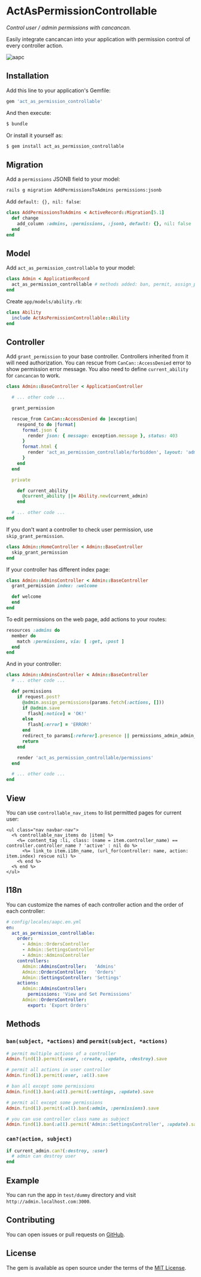 # ActAsPermissionControllable

*Control user / admin permissions with cancancan.*

Easily integrate cancancan into your application with permission control of every controller action.

![aapc](https://user-images.githubusercontent.com/1284703/29483144-bd8abd5a-84d2-11e7-99de-3741b727621c.png)

## Installation
Add this line to your application's Gemfile:

```ruby
gem 'act_as_permission_controllable'
```

And then execute:

```bash
$ bundle
```

Or install it yourself as:

```bash
$ gem install act_as_permission_controllable
```

## Migration
Add a `permissions` JSONB field to your model:

```bash
rails g migration AddPermissionsToAdmins permissions:jsonb
```

Add `default: {}, nil: false`:

```ruby
class AddPermissionsToAdmins < ActiveRecord::Migration[5.1]
  def change
    add_column :admins, :permissions, :jsonb, default: {}, nil: false
  end
end
```

## Model
Add `act_as_permission_controllable` to your model:

```ruby
class Admin < ApplicationRecord
  act_as_permission_controllable # methods added: ban, permit, assign_permissions, can?
end
```

Create `app/models/ability.rb`:
```ruby
class Ability
  include ActAsPermissionControllable::Ability
end
```

## Controller
Add `grant_permission` to your base controller.
Controllers inherited from it will need authorization.
You can rescue from `CanCan::AccessDenied` error to show permission error message.
You also need to define `current_ability` for `cancancan` to work.
```ruby
class Admin::BaseController < ApplicationController

  # ... other code ...

  grant_permission

  rescue_from CanCan::AccessDenied do |exception|
    respond_to do |format|
      format.json {
        render json: { message: exception.message }, status: 403
      }
      format.html {
        render 'act_as_permission_controllable/forbidden', layout: 'admin', status: 403, locals: { exception: exception }
      }
    end
  end

  private

    def current_ability
      @current_ability ||= Ability.new(current_admin)
    end

  # ... other code ...
end
```

If you don't want a controller to check user permission, use `skip_grant_permission`.
```ruby
class Admin::HomeController < Admin::BaseController
  skip_grant_permission
end
```

If your controller has different index page:
```ruby
class Admin::AdminsController < Admin::BaseController
  grant_permission index: :welcome

  def welcome
  end
end
```

To edit permissions on the web page, add actions to your routes:
```ruby
resources :admins do
  member do
    match :permissions, via: [ :get, :post ]
  end
end
```

And in your controller:
```ruby
class Admin::AdminsController < Admin::BaseController
  # ... other code ...

  def permissions
    if request.post?
      @admin.assign_permissions(params.fetch(:actions, []))
      if @admin.save
        flash[:notice] = 'OK!'
      else
        flash[:error] = 'ERROR!'
      end
      redirect_to params[:referer].presence || permissions_admin_admin_path(@admin)
      return
    end

    render 'act_as_permission_controllable/permissions'
  end

  # ... other code ...
end
```

## View
You can use `controllable_nav_items` to list permitted pages for current user:
```erb
<ul class="nav navbar-nav">
  <% controllable_nav_items do |item| %>
    <%= content_tag :li, class: (name = item.controller_name) == controller.controller_name ? 'active' : nil do %>
      <%= link_to item.i18n_name, (url_for(controller: name, action: item.index) rescue nil) %>
    <% end %>
  <% end %>
</ul>
```

## I18n
You can customize the names of each controller action and the order of each controller:
```yaml
# config/locales/aapc.en.yml
en:
  act_as_permission_controllable:
    order:
      - Admin::OrdersController
      - Admin::SettingsController
      - Admin::AdminsController
    controllers:
      Admin::AdminsController:   'Admins'
      Admin::OrdersController:   'Orders'
      Admin::SettingsController: 'Settings'
    actions:
      Admin::AdminsController:
        permissions: 'View and Set Permissions'
      Admin::OrdersController:
        export: 'Export Orders'
```

## Methods
### `ban(subject, *actions)` and `permit(subject, *actions)`
```ruby
# permit multiple actions of a controller
Admin.find(1).permit(:user, :create, :update, :destroy).save

# permit all actions in user controller
Admin.find(1).permit(:user, :all).save

# ban all except some permissions
Admin.find(1).ban(:all).permit(:settings, :update).save

# permit all except some permissions
Admin.find(1).permit(:all).ban(:admin, :permissions).save

# you can use controller class name as subject
Admin.find(1).ban(:all).permit('Admin::SettingsController', :update).save
```

### `can?(action, subject)`
```ruby
if current_admin.can?(:destroy, :user)
  # admin can destroy user
end
```

## Example
You can run the app in `test/dummy` directory and visit `http://admin.localhost.com:3000`.

## Contributing

You can open issues or pull requests on [GitHub](https://github.com/caiguanhao/act_as_permission_controllable).

## License

The gem is available as open source under the terms of the [MIT License](http://opensource.org/licenses/MIT).
